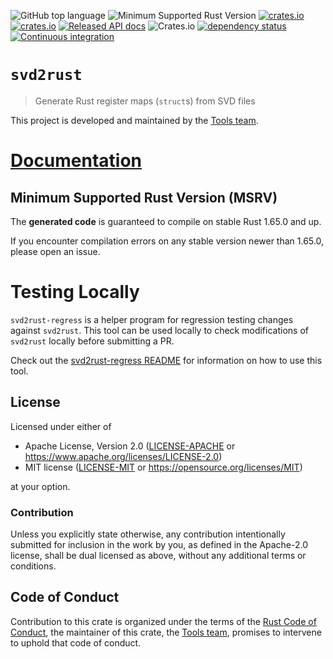 ![GitHub top language](https://img.shields.io/github/languages/top/rust-embedded/svd2rust)
![Minimum Supported Rust Version](https://img.shields.io/badge/rustc-1.70+-blue.svg)
[![crates.io](https://img.shields.io/crates/v/svd2rust.svg)](https://crates.io/crates/svd2rust)
[![crates.io](https://img.shields.io/crates/d/svd2rust.svg)](https://crates.io/crates/svd2rust)
[![Released API docs](https://docs.rs/svd2rust/badge.svg)](https://docs.rs/svd2rust)
![Crates.io](https://img.shields.io/crates/l/svd2rust)
[![dependency status](https://deps.rs/repo/github/rust-embedded/svd2rust/status.svg)](https://deps.rs/repo/github/rust-embedded/svd2rust)
[![Continuous integration](https://github.com/rust-embedded/svd2rust/workflows/Continuous%20integration/badge.svg)](https://github.com/rust-embedded/svd2rust)

# `svd2rust`

> Generate Rust register maps (`struct`s) from SVD files

This project is developed and maintained by the [Tools team][team].

# [Documentation](https://docs.rs/svd2rust)

## Minimum Supported Rust Version (MSRV)

The **generated code** is guaranteed to compile on stable Rust 1.65.0 and up.

If you encounter compilation errors on any stable version newer than 1.65.0, please open an issue.

# Testing Locally

`svd2rust-regress` is a helper program for regression testing changes against `svd2rust`. This tool can be used locally to check modifications of `svd2rust` locally before submitting a PR.

Check out the [svd2rust-regress README](ci/svd2rust-regress/README.md) for information on how to use this tool.

## License

Licensed under either of

- Apache License, Version 2.0 ([LICENSE-APACHE](LICENSE-APACHE) or
  https://www.apache.org/licenses/LICENSE-2.0)
- MIT license ([LICENSE-MIT](LICENSE-MIT) or https://opensource.org/licenses/MIT)

at your option.

### Contribution

Unless you explicitly state otherwise, any contribution intentionally submitted for inclusion in the
work by you, as defined in the Apache-2.0 license, shall be dual licensed as above, without any
additional terms or conditions.

## Code of Conduct

Contribution to this crate is organized under the terms of the [Rust Code of
Conduct][CoC], the maintainer of this crate, the [Tools team][team], promises
to intervene to uphold that code of conduct.

[CoC]: CODE_OF_CONDUCT.md
[team]: https://github.com/rust-embedded/wg#the-tools-team
